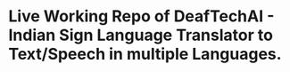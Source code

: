 # Live Working Repo of DeafTechAI - Indian Sign Language Translator to Text/Speech in multiple Languages.
